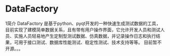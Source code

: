 # DataFactory
1简介
  DataFactory 是基于python、pyqt开发的一种快速生成测试数据的工具，目前实现了建模简单数据关系，且有带有用户操作界面，它允许开发人员和测试人员、实施人员轻易地产生定制型测试数据、仿真数据，并记录操作日志和执行结果，可用于接口测试、数据库性能测试、稳定性测试、技术支持等等。
  目前暂不开源。。。
  
